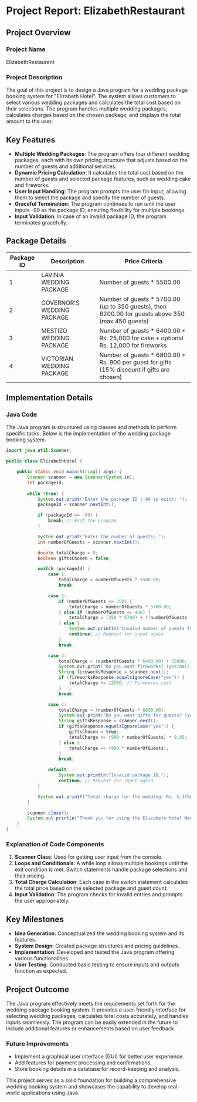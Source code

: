 

# Project Report: ElizabethRestaurant

## Project Overview

### Project Name
ElizabethRestaurant

### Project Description
The goal of this project is to design a Java program for a wedding package booking system for "Elizabeth Hotel". The system allows customers to select various wedding packages and calculates the total cost based on their selections. The program handles multiple wedding packages, calculates charges based on the chosen package, and displays the total amount to the user.

## Key Features

- **Multiple Wedding Packages**: The program offers four different wedding packages, each with its own pricing structure that adjusts based on the number of guests and additional services.
- **Dynamic Pricing Calculation**: It calculates the total cost based on the number of guests and selected package features, such as wedding cake and fireworks.
- **User Input Handling**: The program prompts the user for input, allowing them to select the package and specify the number of guests.
- **Graceful Termination**: The program continues to run until the user inputs -99 as the package ID, ensuring flexibility for multiple bookings.
- **Input Validation**: In case of an invalid package ID, the program terminates gracefully.

## Package Details

| Package ID | Description                     | Price Criteria                                        |
|------------|---------------------------------|------------------------------------------------------|
| 1          | LAVINIA WEDDING PACKAGE         | Number of guests * 5500.00                           |
| 2          | GOVERNOR'S WEDDING PACKAGE      | Number of guests * 5700.00 (up to 350 guests), then 6200.00 for guests above 350 (max 450 guests) |
| 3          | MESTIZO WEDDING PACKAGE         | Number of guests * 6400.00 + Rs. 25,000 for cake + optional Rs. 12,000 for fireworks |
| 4          | VICTORIAN WEDDING PACKAGE       | Number of guests * 6800.00 + Rs. 900 per guest for gifts (15% discount if gifts are chosen) |

## Implementation Details

### Java Code
The Java program is structured using classes and methods to perform specific tasks. Below is the implementation of the wedding package booking system.

```java
import java.util.Scanner;

public class ElizabethHotel {

    public static void main(String[] args) {
        Scanner scanner = new Scanner(System.in);
        int packageId;
        
        while (true) {
            System.out.print("Enter the package ID (-99 to exit): ");
            packageId = scanner.nextInt();

            if (packageId == -99) {
                break; // Exit the program
            }

            System.out.print("Enter the number of guests: ");
            int numberOfGuests = scanner.nextInt();

            double totalCharge = 0;
            boolean giftsChosen = false;

            switch (packageId) {
                case 1:
                    totalCharge = numberOfGuests * 5500.00;
                    break;

                case 2:
                    if (numberOfGuests <= 350) {
                        totalCharge = numberOfGuests * 5700.00;
                    } else if (numberOfGuests <= 450) {
                        totalCharge = (350 * 5700) + ((numberOfGuests - 350) * 6200);
                    } else {
                        System.out.println("Invalid number of guests for this package.");
                        continue; // Request for input again
                    }
                    break;

                case 3:
                    totalCharge = (numberOfGuests * 6400.00) + 25000; // Cake included
                    System.out.print("Do you want fireworks? (yes/no): ");
                    String fireworksResponse = scanner.next();
                    if (fireworksResponse.equalsIgnoreCase("yes")) {
                        totalCharge += 12000; // Fireworks cost
                    }
                    break;

                case 4:
                    totalCharge = (numberOfGuests * 6800.00);
                    System.out.print("Do you want gifts for guests? (yes/no): ");
                    String giftsResponse = scanner.next();
                    if (giftsResponse.equalsIgnoreCase("yes")) {
                        giftsChosen = true;
                        totalCharge += (900 * numberOfGuests) * 0.85; // 15% discount applied
                    } else {
                        totalCharge += (900 * numberOfGuests);
                    }
                    break;

                default:
                    System.out.println("Invalid package ID.");
                    continue; // Request for input again
            }

            System.out.printf("Total charge for the wedding: Rs. %.2f%n", totalCharge);
        }

        scanner.close();
        System.out.println("Thank you for using the Elizabeth Hotel Wedding Booking System!");
    }
}
```

### Explanation of Code Components
1. **Scanner Class**: Used for getting user input from the console.
2. **Loops and Conditionals**: A while loop allows multiple bookings until the exit condition is met. Switch statements handle package selections and their pricing.
3. **Total Charge Calculation**: Each case in the switch statement calculates the total price based on the selected package and guest count.
4. **Input Validation**: The program checks for invalid entries and prompts the user appropriately.

## Key Milestones
- **Idea Generation**: Conceptualized the wedding booking system and its features.
- **System Design**: Created package structures and pricing guidelines.
- **Implementation**: Developed and tested the Java program offering various functionalities.
- **User Testing**: Conducted basic testing to ensure inputs and outputs function as expected.

## Project Outcome
The Java program effectively meets the requirements set forth for the wedding package booking system. It provides a user-friendly interface for selecting wedding packages, calculates total costs accurately, and handles inputs seamlessly. The program can be easily extended in the future to include additional features or enhancements based on user feedback.

### Future Improvements
- Implement a graphical user interface (GUI) for better user experience.
- Add features for payment processing and confirmations.
- Store booking details in a database for record-keeping and analysis.

This project serves as a solid foundation for building a comprehensive wedding booking system and showcases the capability to develop real-world applications using Java.
